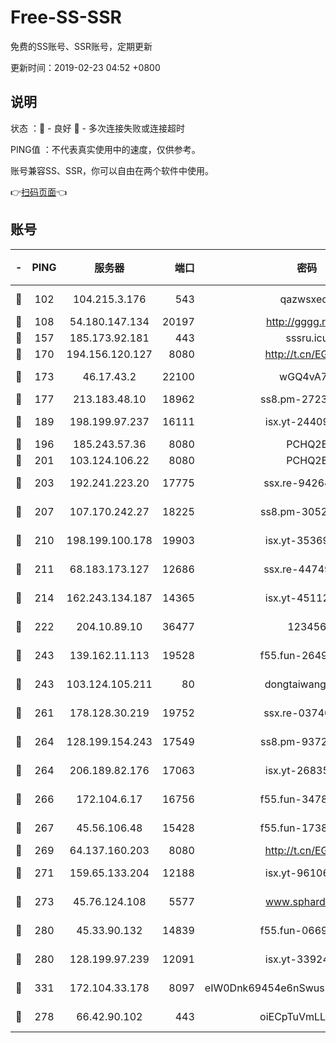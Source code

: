 # Free-SS-SSR

免费的SS账号、SSR账号，定期更新

更新时间：2019-02-23 04:52 +0800

## 说明

状态     ：🙂 - 良好 🙁 - 多次连接失败或连接超时

PING值   ：不代表真实使用中的速度，仅供参考。

账号兼容SS、SSR，你可以自由在两个软件中使用。

👉[扫码页面](https://liesauer.github.io/free-ss-ssr.github.io/)👈

## 账号

|-|PING|服务器|端口|密码|加密方式|区域|
|:----:|:----:|:-----:|-----:|:----:|:----:|:----:|
|🙂|102|104.215.3.176|543|qazwsxedc|aes-256-gcm|JP|
|🙂|108|54.180.147.134|20197|http://gggg.rocks|chacha20|KR|
|🙂|157|185.173.92.181|443|sssru.icu|rc4-md5|RU|
|🙂|170|194.156.120.127|8080|http://t.cn/EGJIyrl|rc4-md5|RU|
|🙂|173|46.17.43.2|22100|wGQ4vA7D|aes-256-gcm|RU|
|🙂|177|213.183.48.10|18962|ss8.pm-27236881|rc4-md5|RU|
|🙂|189|198.199.97.237|16111|isx.yt-24409459|aes-256-cfb|US|
|🙂|196|185.243.57.36|8080|PCHQ2E|rc4-md5|US|
|🙂|201|103.124.106.22|8080|PCHQ2E|rc4-md5|US|
|🙂|203|192.241.223.20|17775|ssx.re-94264903|aes-256-cfb|US|
|🙂|207|107.170.242.27|18225|ss8.pm-30525832|aes-256-cfb|US|
|🙂|210|198.199.100.178|19903|isx.yt-35369856|aes-256-cfb|US|
|🙂|211|68.183.173.127|12686|ssx.re-44749299|aes-256-cfb|US|
|🙂|214|162.243.134.187|14365|isx.yt-45112084|aes-256-cfb|US|
|🙂|222|204.10.89.10|36477|123456|aes-256-cfb|US|
|🙂|243|139.162.11.113|19528|f55.fun-26491183|aes-256-cfb|SG|
|🙂|243|103.124.105.211|80|dongtaiwang.com|aes-256-cfb|US|
|🙂|261|178.128.30.219|19752|ssx.re-03740090|aes-256-cfb|SG|
|🙂|264|128.199.154.243|17549|ss8.pm-93722543|aes-256-cfb|SG|
|🙂|264|206.189.82.176|17063|isx.yt-26835607|aes-256-cfb|SG|
|🙂|266|172.104.6.17|16756|f55.fun-34782964|aes-256-cfb|US|
|🙂|267|45.56.106.48|15428|f55.fun-17381628|aes-256-cfb|US|
|🙂|269|64.137.160.203|8080|http://t.cn/EGJIyrl|rc4-md5|CA|
|🙂|271|159.65.133.204|12188|isx.yt-96106830|aes-256-cfb|SG|
|🙂|273|45.76.124.108|5577|www.sphard.com|aes-256-cfb|AU|
|🙂|280|45.33.90.132|14839|f55.fun-06699506|aes-256-cfb|US|
|🙂|280|128.199.97.239|12091|isx.yt-33924211|aes-256-cfb|SG|
|🙂|331|172.104.33.178|8097|eIW0Dnk69454e6nSwuspv9DmS201tQ0D|aes-256-cfb|SG|
|🙂|278|66.42.90.102|443|oiECpTuVmLLxk4Ts|aes-256-cfb|US|
